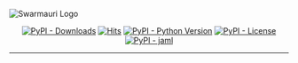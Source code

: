 ![Swarmauri Logo](https://res.cloudinary.com/dbjmpekvl/image/upload/v1730099724/Swarmauri-logo-lockup-2048x757_hww01w.png)

<p align="center">
    <a href="https://pypi.org/project/jaml/">
        <img src="https://img.shields.io/pypi/dm/jaml" alt="PyPI - Downloads"/></a>
    <a href="https://hits.sh/github.com/swarmauri/swarmauri-sdk/tree/master/pkgs/experimental/jaml/">
        <img alt="Hits" src="https://hits.sh/github.com/swarmauri/swarmauri-sdk/tree/master/pkgs/experimental/jaml.svg"/></a>
    <a href="https://pypi.org/project/jaml/">
        <img src="https://img.shields.io/pypi/pyversions/jaml" alt="PyPI - Python Version"/></a>
    <a href="https://pypi.org/project/jaml/">
        <img src="https://img.shields.io/pypi/l/jaml" alt="PyPI - License"/></a>
    <a href="https://pypi.org/project/jaml/">
        <img src="https://img.shields.io/pypi/v/jaml?label=jaml&color=green" alt="PyPI - jaml"/></a>

</p>

---

